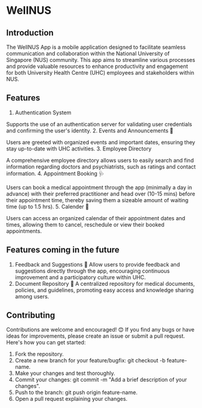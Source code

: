 # WellNUS

## Introduction
The WellNUS App is a mobile application designed to facilitate seamless communication and collaboration within the National University of Singapore (NUS) community. This app aims to streamline various processes and provide valuable resources to enhance productivity and engagement for both University Health Centre (UHC) employees and stakeholders within NUS.

## Features
1. Authentication System
   
Supports the use of an authentication server for validating user credentials and confirming the user's identity. 
2. Events and Announcements 📢
   
Users are greeted with organized events and important dates, ensuring they stay up-to-date with UHC activities.
3. Employee Directory
   
A comprehensive employee directory allows users to easily search and find information regarding doctors and psychiatrists, such as ratings and contact information.
4. Appointment Booking 🩺
   
Users can book a medical appointment through the app (minimally a day in advance) with their preferred practitioner and head over (10-15 mins) before their appointment time, thereby saving them a sizeable amount of waiting time (up to 1.5 hrs).
5. Calender 📆
   
Users can access an organized calendar of their appointment dates and times, allowing them to cancel, reschedule or view their booked appointments. 
  
## Features coming in the future
1. Feedback and Suggestions 📝
Allow users to provide feedback and suggestions directly through the app, encouraging continuous improvement and a participatory culture within UHC.
2. Document Repository 📄
A centralized repository for medical documents, policies, and guidelines, promoting easy access and knowledge sharing among users.

## Contributing
Contributions are welcome and encouraged! 😊 If you find any bugs or have ideas for improvements, please create an issue or submit a pull request. Here's how you can get started:
1. Fork the repository. 
2. Create a new branch for your feature/bugfix: git checkout -b feature-name.
3. Make your changes and test thoroughly.
4. Commit your changes: git commit -m "Add a brief description of your changes".
5. Push to the branch: git push origin feature-name.
6. Open a pull request explaining your changes.
